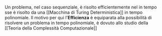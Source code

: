 Un problema, nel caso sequenziale, è risolto efficientemente nel in tempo sse è risolto da una [[Macchina di Turing Deterministica]] in tempo polinomiale.
Il motivo per qui l'**Efficienza** è equiparata alla possibilità di risolvere un problema in tempo polinomiale, è dovuto allo studio della [[Teoria della Complessità Computazionale]]